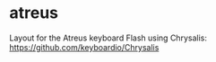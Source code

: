 # atreus
Layout for the Atreus keyboard
Flash using Chrysalis: https://github.com/keyboardio/Chrysalis

